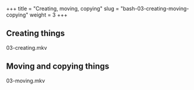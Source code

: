 +++
title = "Creating, moving, copying"
slug = "bash-03-creating-moving-copying"
weight = 3
+++

## Creating things

<!-- ~~~ {.bash} -->
<!-- $ mkdir thesis -->
<!-- $ ls -F -->
<!-- $ ls -F thesis -->
<!-- $ cd thesis -->
<!-- $ nano draft.txt   # let's spend few minutes learning how to use nano; can also use other editors -->
<!-- $ ls -->
<!-- $ more draft.txt   # displays a file one page at a time -->
<!-- $ cd .. -->
<!-- $ rm thesis   # getting an error - why? -->
<!-- $ rmdir thesis   # again getting an error - why? -->
<!-- $ rm thesis/draft.txt -->
<!-- $ rmdir thesis -->
<!-- ~~~ -->

<!-- Also could do 'rm -r thesis' in lieu of the last two commands. -->

03-creating.mkv

## Moving and copying things

<!-- ~~~ {.bash} -->
<!-- $ mkdir thesis -->
<!-- $ nano thesis/draft.txt -->
<!-- $ ls thesis -->
<!-- $ mv thesis/draft.txt thesis/quotes.txt -->
<!-- $ ls thesis -->
<!-- $ mv thesis/quotes.txt .   # . stands for current directory -->
<!-- $ ls thesis -->
<!-- $ ls -->
<!-- $ ls quotes.txt -->
<!-- ~~~ -->

<!-- ~~~ {.bash} -->
<!-- $ cp quotes.txt thesis/quotations.txt -->
<!-- $ ls quotes.txt thesis/quotations.txt -->
<!-- $ rm quotes.txt -->
<!-- $ ls quotes.txt thesis/quotations.txt -->
<!-- ~~~ -->

<!-- More than two arguments to mv/cp: -->
<!-- ~~~ {.bash} -->
<!-- $ touch  intro.txt  methods.txt  index.txt   # create three empty files -->
<!-- $ ls -->
<!-- $ mv  intro.txt  methods.txt  index.txt  thesis   # the last argument is the destination directory -->
<!-- $ ls -->
<!-- $ ls thesis -->
<!-- ~~~ -->

<!-- > **Quiz 5:** Suppose that you created a .txt file in your current directory to contain a list of the -->
<!-- > statistical tests you will need to do to analyze your data, and named it: statstics.txt. After creating -->
<!-- > and saving this file you realize you misspelled the filename! You want to correct the mistake, which of -->
<!-- > the following commands could you use to do so? -->

<!-- > **Quiz 6:** What is the output of the closing `ls` command in the sequence shown below? -->

03-moving.mkv
